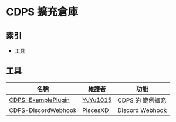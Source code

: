# CDPS 擴充倉庫

## 索引

- [工具](#工具)

## 工具

| 名稱                                                                  | 維護者                                  | 功能             |
| --------------------------------------------------------------------- | --------------------------------------- | ---------------- |
| [CDPS-ExamplePlugin](https://github.com/ExpTechTW/CDPS-ExamplePlugin) | [YuYu1015](https://github.com/whes1015) | CDPS 的 範例擴充 |
| [CDPS-DiscordWebhook](https://github.com/PiscesXD/cdps-discordwebhook) | [PiscesXD](https://github.com/PiscesXD) | Discord Webhook |
